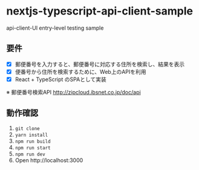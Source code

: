 # nextjs-typescript-api-client-sample

api-client-UI entry-level testing sample

## 要件

- [x] 郵便番号を入力すると、郵便番号に対応する住所を検索し、結果を表示
- [x] 便番号から住所を検索するために、Web上のAPIを利用
- [x] React + TypeScript のSPAとして実装

※ 郵便番号検索API
http://zipcloud.ibsnet.co.jp/doc/api

## 動作確認

1. `git clone`
2. `yarn install`
3. `npm run build`
4. `npm run start`
5. `npm run dev`
6. Open http://localhost:3000
